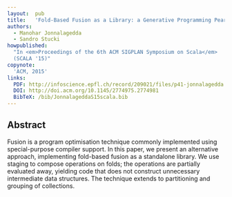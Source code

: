 ```yaml
---
layout:  pub
title:   'Fold-Based Fusion as a Library: a Generative Programming Pearl'
authors:
  - Manohar Jonnalagedda
  - Sandro Stucki
howpublished:
  "In <em>Proceedings of the 6th ACM SIGPLAN Symposium on Scala</em>
  (SCALA '15)"
copynote:
  'ACM, 2015'
links:
  PDF: http://infoscience.epfl.ch/record/209021/files/p41-jonnalagedda.pdf
  DOI: http://doi.acm.org/10.1145/2774975.2774981
  BibTeX: /bib/JonnalageddaS15scala.bib
---
```


## Abstract

Fusion is a program optimisation technique commonly implemented using
special-purpose compiler support.  In this paper, we present an
alternative approach, implementing fold-based fusion as a standalone
library.  We use staging to compose operations on folds; the
operations are partially evaluated away, yielding code that does not
construct unnecessary intermediate data structures.  The technique
extends to partitioning and grouping of collections.
